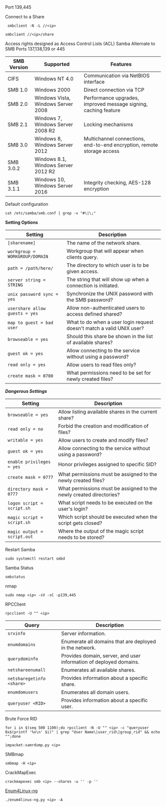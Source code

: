 Port 139,445

Connect to a Share 
```shell-session
 smbclient -N -L //<ip>
```
```shell-session
smbclient //<ip>/share
```


Access rights designed as Access Control Lists (ACL)
Samba
	Alternate to SMB 
	Ports 137,138,139 or 445
	
|**SMB Version**|**Supported**|**Features**|
|---|---|---|
|CIFS|Windows NT 4.0|Communication via NetBIOS interface|
|SMB 1.0|Windows 2000|Direct connection via TCP|
|SMB 2.0|Windows Vista, Windows Server 2008|Performance upgrades, improved message signing, caching feature|
|SMB 2.1|Windows 7, Windows Server 2008 R2|Locking mechanisms|
|SMB 3.0|Windows 8, Windows Server 2012|Multichannel connections, end-to-end encryption, remote storage access|
|SMB 3.0.2|Windows 8.1, Windows Server 2012 R2||
|SMB 3.1.1|Windows 10, Windows Server 2016|Integrity checking, AES-128 encryption|

Default configuration
```shell-session
cat /etc/samba/smb.conf | grep -v "#\|\;" 
```

**Setting Options**

|**Setting**|**Description**|
|---|---|
|`[sharename]`|The name of the network share.|
|`workgroup = WORKGROUP/DOMAIN`|Workgroup that will appear when clients query.|
|`path = /path/here/`|The directory to which user is to be given access.|
|`server string = STRING`|The string that will show up when a connection is initiated.|
|`unix password sync = yes`|Synchronize the UNIX password with the SMB password?|
|`usershare allow guests = yes`|Allow non-authenticated users to access defined shared?|
|`map to guest = bad user`|What to do when a user login request doesn't match a valid UNIX user?|
|`browseable = yes`|Should this share be shown in the list of available shares?|
|`guest ok = yes`|Allow connecting to the service without using a password?|
|`read only = yes`|Allow users to read files only?|
|`create mask = 0700`|What permissions need to be set for newly created files?|

***Dangerous Settings***

|**Setting**|**Description**|
|---|---|
|`browseable = yes`|Allow listing available shares in the current share?|
|`read only = no`|Forbid the creation and modification of files?|
|`writable = yes`|Allow users to create and modify files?|
|`guest ok = yes`|Allow connecting to the service without using a password?|
|`enable privileges = yes`|Honor privileges assigned to specific SID?|
|`create mask = 0777`|What permissions must be assigned to the newly created files?|
|`directory mask = 0777`|What permissions must be assigned to the newly created directories?|
|`logon script = script.sh`|What script needs to be executed on the user's login?|
|`magic script = script.sh`|Which script should be executed when the script gets closed?|
|`magic output = script.out`|Where the output of the magic script needs to be stored?|

Restart Samba
```shell-session
sudo systemctl restart smbd
```

Samba Status 
```shell-session
smbstatus
```

nmap 
```shell-session
sudo nmap <ip> -sV -sC -p139,445
```

RPCClient 
```shell-session
rpcclient -U "" <ip>
```

|**Query**|**Description**|
|---|---|
|`srvinfo`|Server information.|
|`enumdomains`|Enumerate all domains that are deployed in the network.|
|`querydominfo`|Provides domain, server, and user information of deployed domains.|
|`netshareenumall`|Enumerates all available shares.|
|`netsharegetinfo <share>`|Provides information about a specific share.|
|`enumdomusers`|Enumerates all domain users.|
|`queryuser <RID>`|Provides information about a specific user.|

Brute Force RID
```shell-session
for i in $(seq 500 1100);do rpcclient -N -U "" <ip> -c "queryuser 0x$(printf '%x\n' $i)" | grep "User Name\|user_rid\|group_rid" && echo "";done
```
```shell-session
impacket-samrdump.py <ip>
```

SMBmap
```shell-session
smbmap -H <ip>
```

CrackMapExec
```shell-session
crackmapexec smb <ip> --shares -u '' -p ''
```

[Enum4Linux-ng](https://github.com/cddmp/enum4linux-ng)
```shell-session
./enum4linux-ng.py <ip> -A
```
